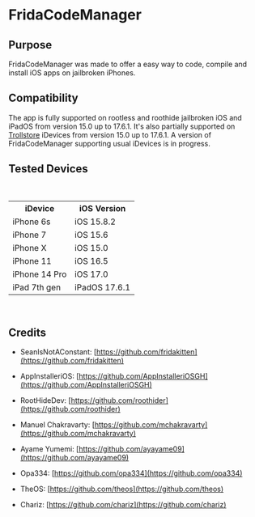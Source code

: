 # FridaCodeManager

## Purpose
FridaCodeManager was made to offer a easy way to code, compile and install iOS apps on jailbroken iPhones.

## Compatibility
The app is fully supported on rootless and roothide jailbroken iOS and iPadOS from version 15.0 up to 17.6.1. It's also partially supported on [Trollstore](https://github.com/opa334/TrollStore) iDevices from version 15.0 up to 17.6.1. A version of FridaCodeManager supporting usual iDevices is in progress.

## Tested Devices
</br>
    <table>
        <tr>
            <th>iDevice</th>
            <th>iOS Version</th>
        </tr>
        <tr>
            <td>iPhone 6s</td>
            <td>iOS 15.8.2</td>
        </tr>
        <tr>
            <td>iPhone 7</td>
            <td>iOS 15.6</td>
        </tr>
        <tr>
            <td>iPhone X</td>
            <td>iOS 15.0</td>
        </tr>
        <tr>
            <td>iPhone 11</td>
            <td>iOS 16.5</td>
        </tr>
        <tr>
            <td>iPhone 14 Pro</td>
            <td>iOS 17.0</td>
        </tr>
        <tr>
            <td>iPad 7th gen</td>
            <td>iPadOS 17.6.1</td>
        </tr>
    </table>
</br>

## Credits
- SeanIsNotAConstant: [https://github.com/fridakitten](https://github.com/fridakitten)
- AppInstalleriOS: [https://github.com/AppInstalleriOSGH](https://github.com/AppInstalleriOSGH)
- RootHideDev: [https://github.com/roothider](https://github.com/roothider)
- Manuel Chakravarty: [https://github.com/mchakravarty](https://github.com/mchakravarty)
- Ayame Yumemi: [https://github.com/ayayame09](https://github.com/ayayame09)

- Opa334: [https://github.com/opa334](https://github.com/opa334)
- TheOS: [https://github.com/theos](https://github.com/theos)

- Chariz: [https://github.com/chariz](https://github.com/chariz)
